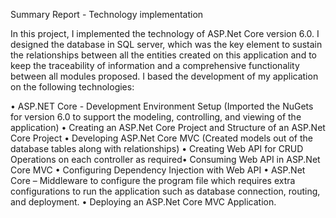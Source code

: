 Summary Report - Technology implementation

In this project, I implemented the technology of ASP.Net Core version 6.0. I designed the database in SQL server, which was the key element to sustain the relationships between all the entities created on this application and to keep the traceability of information and a comprehensive functionality between all modules proposed.
I based the development of my application on the following technologies:

• ASP.NET Core - Development Environment Setup (Imported the NuGets for version 6.0 to support the modeling, controlling, and viewing of the application)
• Creating an ASP.Net Core Project and Structure of an ASP.Net Core Project
• Developing ASP.Net Core MVC (Created models out of the database tables along with relationships) • Creating Web API for CRUD Operations on each controller as required• Consuming Web API in ASP.Net Core MVC • Configuring Dependency Injection with Web API • ASP.Net Core – Middleware to configure the program file which requires extra configurations to run the application such as database connection, routing, and deployment.
• Deploying an ASP.Net Core MVC Application.

